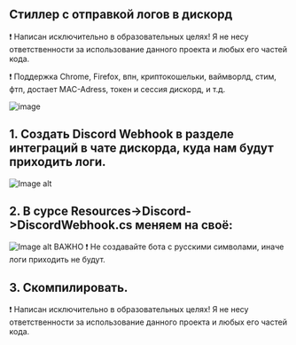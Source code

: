 ## Стиллер с отправкой логов в дискорд
❗ Написан исключительно в образовательных целях! Я не несу ответственности за использование данного проекта и любых его частей кода.

❗ Поддержка Chrome, Firefox, впн, криптокошельки, ваймворлд, стим, фтп, достает MAC-Adress, токен и сессия дискорд, и т.д.

![image](https://user-images.githubusercontent.com/95430336/144464559-aa26791b-f87b-4f84-a423-0782691b8eaf.png)



## 1. Создать Discord Webhook в разделе интеграций в чате дискорда, куда нам будут приходить логи. 

![Image alt](https://github.com/Julie3Sigtuna/stiller-by-abssduo/edit/main/imba.png)

## 2. В сурсе Resources->Discord->DiscordWebhook.cs меняем на своё:

![Image alt](https://github.com/Julie3Sigtuna/stiller-by-abssduo/edit/main/zxc.png)
ВАЖНО ❗ Не создавайте бота с русскими символами, иначе логи приходить не будут.

## 3. Скомпилировать.

❗ Написан исключительно в образовательных целях! Я не несу ответственности за использование данного проекта и любых его частей кода.
